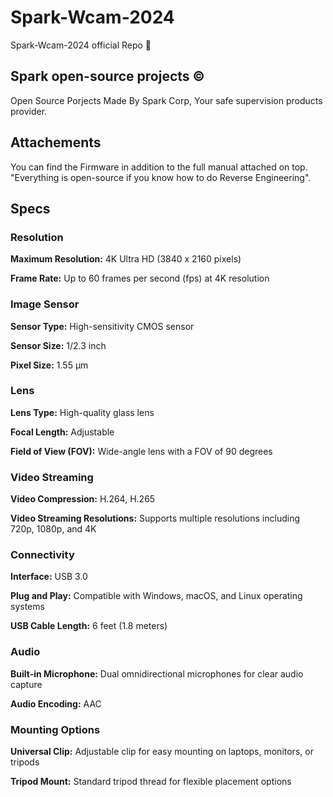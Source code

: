 # Spark-Wcam-2024
Spark-Wcam-2024 official Repo 🎦
## Spark open-source projects © 
Open Source Porjects Made By Spark Corp, Your safe supervision products provider.
## Attachements
You can find the Firmware in addition to the full manual attached on top. 
"Everything is open-source if you know how to do Reverse Engineering". 
## Specs
### Resolution

**Maximum Resolution:** 4K Ultra HD (3840 x 2160 pixels)

**Frame Rate:** Up to 60 frames per second (fps) at 4K resolution

### Image Sensor

**Sensor Type:** High-sensitivity CMOS sensor

**Sensor Size:** 1/2.3 inch

**Pixel Size:** 1.55 µm

### Lens

**Lens Type:** High-quality glass lens

**Focal Length:** Adjustable

**Field of View (FOV):** Wide-angle lens with a FOV of 90 degrees

### Video Streaming

**Video Compression:** H.264, H.265

**Video Streaming Resolutions:** Supports multiple resolutions including 720p, 1080p, and 4K

### Connectivity

**Interface:** USB 3.0

**Plug and Play:** Compatible with Windows, macOS, and Linux operating systems

**USB Cable Length:** 6 feet (1.8 meters)

### Audio

**Built-in Microphone:** Dual omnidirectional microphones for clear audio capture

**Audio Encoding:** AAC

### Mounting Options

**Universal Clip:** Adjustable clip for easy mounting on laptops, monitors, or tripods

**Tripod Mount:** Standard tripod thread for flexible placement options


